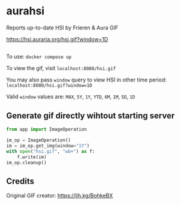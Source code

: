 # aurahsi
Reports up-to-date HSI by Frieren & Aura GIF

https://hsi.auraria.org/hsi.gif?window=1D

## 
To use: `docker compose up`

To view the gif, visit `localhost:8080/hsi.gif`

You may also pass `window` query to view HSI in other time period: `localhost:8080/hsi.gif?window=1D`

Valid `window` values are: `MAX`, `5Y`, `1Y`, `YTD`, `6M`, `1M`, `5D`, `1D`

## Generate gif directly wihtout starting server
``` python
from app import ImageOperation

im_op = ImageOperation()
im = im_op.get_img(window="1Y")
with open("hsi.gif", "wb+") as f:
    f.write(im)
im_op.cleanup()
```

## Credits
Original GIF creator: https://lih.kg/BohkeBX